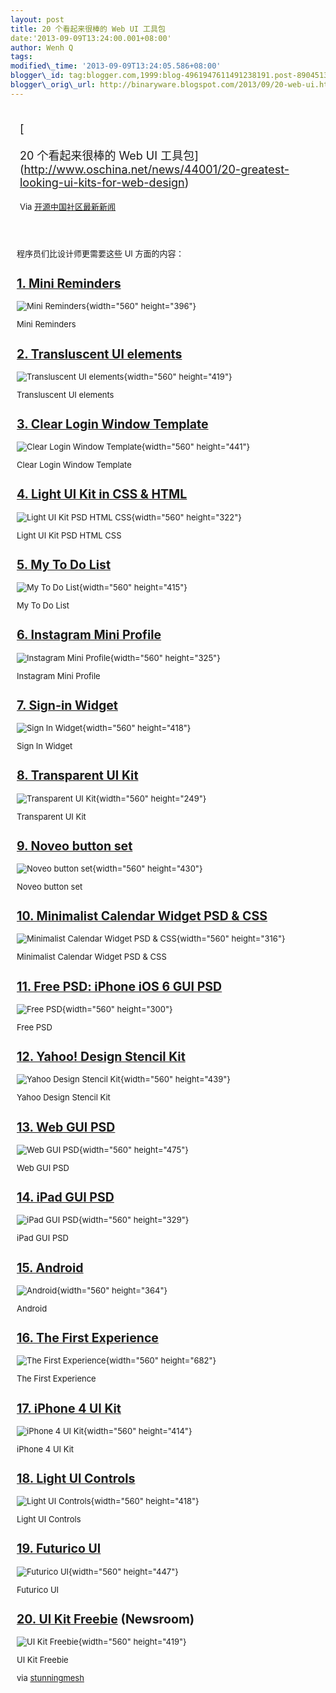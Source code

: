 ```yaml
--- 
layout: post 
title: 20 个看起来很棒的 Web UI 工具包 
date:'2013-09-09T13:24:00.001+08:00' 
author: Wenh Q
tags:
modified\_time: '2013-09-09T13:24:05.586+08:00' 
blogger\_id: tag:blogger.com,1999:blog-4961947611491238191.post-8904513304043521227
blogger\_orig\_url: http://binaryware.blogspot.com/2013/09/20-web-ui.html
---
```

<div style="margin: 10px; padding: 5px;">

<div style="font-size: 18px;">

[

20 个看起来很棒的 Web UI
工具包](http://www.oschina.net/news/44001/20-greatest-looking-ui-kits-for-web-design)

</div>

<div style="font-size: 13px;">

Via [开源中国社区最新新闻](http://www.oschina.net/?from=rss)

</div>

</div>

<div style="font-size: 13px; padding: 15px 0 10px 10px;">

程序员们比设计师更需要这些 UI 方面的内容：

[1. Mini Reminders](http://365psd.com/day/3-176/)
-------------------------------------------------

![Mini
Reminders](http://static.oschina.net/uploads/img/201309/08082240_1LhA.jpg){width="560"
height="396"}

Mini Reminders

[2. Transluscent UI elements](http://pixelsdaily.com/resources/photoshop/psds/transluscent-ui-elements/)
--------------------------------------------------------------------------------------------------------

![Transluscent UI
elements](http://static.oschina.net/uploads/img/201309/08082240_PGKT.jpg){width="560"
height="419"}

Transluscent UI elements

[3. Clear Login Window Template](http://medialoot.com/item/clear-login-window-template/)
----------------------------------------------------------------------------------------

![Clear Login Window
Template](http://static.oschina.net/uploads/img/201309/08082241_IvFN.jpg){width="560"
height="441"}

Clear Login Window Template

[4. Light UI Kit in CSS & HTML](http://pixelsdaily.com/resources/html-css/light-ui-kit-in-css-html/)
----------------------------------------------------------------------------------------------------

![Light UI Kit PSD HTML
CSS](http://static.oschina.net/uploads/img/201309/08082241_qFo3.jpg){width="560"
height="322"}

Light UI Kit PSD HTML CSS

[5. My To Do List](http://365psd.com/day/3-159/)
------------------------------------------------

![My To Do
List](http://static.oschina.net/uploads/img/201309/08082242_murm.jpg){width="560"
height="415"}

My To Do List

[6. Instagram Mini Profile](http://365psd.com/day/3-151/)
---------------------------------------------------------

![Instagram Mini
Profile](http://static.oschina.net/uploads/img/201309/08082242_ZwAw.jpg){width="560"
height="325"}

Instagram Mini Profile

[7. Sign-in Widget](http://www.icondeposit.com/design:121)
----------------------------------------------------------

![Sign In
Widget](http://static.oschina.net/uploads/img/201309/08082243_Cs0p.jpg){width="560"
height="418"}

Sign In Widget

[8. Transparent UI Kit](http://365psd.com/day/3-38/)
----------------------------------------------------

![Transparent UI
Kit](http://static.oschina.net/uploads/img/201309/08082244_wKeI.jpg){width="560"
height="249"}

Transparent UI Kit

[9. Noveo button set](http://www.icondeposit.com/design:118)
------------------------------------------------------------

![Noveo button
set](http://static.oschina.net/uploads/img/201309/08082244_gn1j.jpg){width="560"
height="430"}

Noveo button set

[10. Minimalist Calendar Widget PSD & CSS](http://pixelsdaily.com/resources/photoshop/psds/psd-a-minimalist-calendar-widget/)
-----------------------------------------------------------------------------------------------------------------------------

![Minimalist Calendar Widget PSD &
CSS](http://static.oschina.net/uploads/img/201309/08082245_GEBG.jpg){width="560"
height="316"}

Minimalist Calendar Widget PSD & CSS

[11. Free PSD: iPhone iOS 6 GUI PSD](http://freeuikits.com/free-psd-iphone-ios-6-gui-psd/)
------------------------------------------------------------------------------------------

![Free
PSD](http://static.oschina.net/uploads/img/201309/08082245_RKbb.jpg){width="560"
height="300"}

Free PSD

[12. Yahoo! Design Stencil Kit](http://developer.yahoo.com/ypatterns/about/stencils/)
-------------------------------------------------------------------------------------

![Yahoo Design Stencil
Kit](http://static.oschina.net/uploads/img/201309/08082246_hIJW.jpg){width="560"
height="439"}

Yahoo Design Stencil Kit

[13. Web GUI PSD](http://www.hongkiat.com/blog/web-gui-psd/)
------------------------------------------------------------

![Web GUI
PSD](http://static.oschina.net/uploads/img/201309/08082247_hZlY.jpg){width="560"
height="475"}

Web GUI PSD

[14. iPad GUI PSD](http://www.teehanlax.com/blog/ipad-gui-psd-retina-display/)
------------------------------------------------------------------------------

![iPad GUI
PSD](http://static.oschina.net/uploads/img/201309/08082248_rG4j.jpg){width="560"
height="329"}

iPad GUI PSD

[15. Android](http://www.matcheck.cz/androidguipsd/)
----------------------------------------------------

![Android](http://static.oschina.net/uploads/img/201309/08082248_60tq.jpg){width="560"
height="364"}

Android

[16. The First Experience](http://designmoo.com/7630/the-first-experience/)
---------------------------------------------------------------------------

![The First
Experience](http://static.oschina.net/uploads/img/201309/08082249_O7Z9.jpg){width="560"
height="682"}

The First Experience

[17. iPhone 4 UI Kit](http://dribbble.com/shots/522099-iPhone-4-UI-Kit-PSD)
---------------------------------------------------------------------------

![iPhone 4 UI
Kit](http://static.oschina.net/uploads/img/201309/08082249_16yb.jpg){width="560"
height="414"}

iPhone 4 UI Kit

[18. Light UI Controls](http://dribbble.com/shots/868558-Light-UI-Controls-PSD)
-------------------------------------------------------------------------------

![Light UI
Controls](http://static.oschina.net/uploads/img/201309/08082250_4SkM.jpg){width="560"
height="418"}

Light UI Controls

[19. Futurico UI](http://designmodo.com/futurico/)
--------------------------------------------------

![Futurico
UI](http://static.oschina.net/uploads/img/201309/08082251_u9y9.jpg){width="560"
height="447"}

Futurico UI

[20. UI Kit Freebie](http://dribbble.com/shots/696851-UI-Kit-Freebie-Newsroom) (Newsroom)
-----------------------------------------------------------------------------------------

![UI Kit
Freebie](http://static.oschina.net/uploads/img/201309/08082253_K1UA.jpg){width="560"
height="419"}

UI Kit Freebie

via
[stunningmesh](http://www.stunningmesh.com/2013/07/20-greatest-looking-ui-kits-for-web-design/)

</div>
